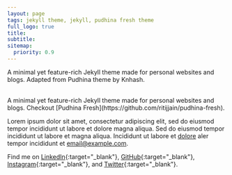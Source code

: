 ```yaml
---
layout: page
tags: jekyll theme, jekyll, pudhina fresh theme
full_logo: true
title: 
subtitle: 
sitemap:
  priority: 0.9
---
```

<p id="describe-text">A minimal yet feature-rich Jekyll theme made for personal websites and blogs. Adapted from Pudhina theme by Knhash.</p>
<br>
A minimal yet feature-rich Jekyll theme made for personal websites and blogs. Checkout [Pudhina Fresh](https://github.com/ritijjain/pudhina-fresh).

Lorem ipsum dolor sit amet, consectetur adipiscing elit, sed do eiusmod tempor incididunt ut labore et dolore magna aliqua. Sed do eiusmod tempor incididunt ut labore et magna aliqua. Incididunt ut labore et [dolore](#) aler tempor incididunt et [email@example.com](#).

Find me on [LinkedIn](https://www.linkedin.com){:target="_blank"}, [GitHub](https://github.com/ritijjain/pudhina-fresh){:target="_blank"}, [Instagram](http://instagram.com){:target="_blank"}, and [Twitter](https://twitter.com){:target="_blank"}.

<br>
<br>
<br>
<br>
<br>